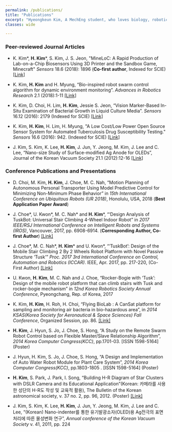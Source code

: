 ```yaml
---
permalink: /publications/
title: "Publications"
excerpt: "Hyeongkeun Kim, A MechEng student, who loves biology, robotics, and merging them for the better."
classes: wide

---
```

### Peer-reviewed Journal Articles ###

* K. Kim*, **H. Kim***, S. Kim, J. S. Jeon, "MineLoC: A Rapid Production of Lab-on-a-Chip Biosensors Using 3D Printer and the Sandbox Game, Minecraft" *Sensors* 18.6 (2018): 1896
(**Co-first author**, Indexed for SCIE) [[Link]](http://www.mdpi.com/1424-8220/18/6/1896)

* K. Kim, **H. Kim** and H. Myung, “Bio-inspired robot swarm control algorithm for dynamic environment monitoring”. *Advances in Robotics Research* 2.1 (2018):1-11 [[Link]](http://dx.doi.org/10.12989/arr.2018.2.1.001)

* K. Kim, D. Choi, H. Lim, **H. Kim**, Jessie S. Jeon, “Vision Marker-Based In-Situ Examination of Bacterial Growth in Liquid Culture Media”. *Sensors* 16.12 (2016): 2179 (Indexed for SCIE) [[Link]](http://www.mdpi.com/1424-8220/16/12/2179)

* K. Kim, **H. Kim**, H. Lim, H. Myung, "A Low Cost/Low Power Open Source Sensor System for Automated Tuberculosis Drug Susceptibility Testing." *Sensors* 16.6 (2016): 942. (Indexed for SCIE) [[Link]](http://www.mdpi.com/1424-8220/16/6/942)

* J. Kim, S. Kim, K. Lee, **H. Kim**, J. Jun, Y. Jeong, M. Kim, J. Lee and C. Lee, “Nano-size Study of Surface-modified Ag Anode for OLEDs”, Journal of the Korean Vacuum Society 21.1 (2012):12-16 [[Link]](http://dx.doi.org/10.5757/JKVS.2012.21.1.12)

### Conference Publications and Presentations ###

* D. Choi, M. Kim, **H. Kim**, J. Choe, M. C. Nah, “Motion Planning of Autonomous Personal Transporter Using Model Predictive Control for Minimizing Non-Minimum Phase Behavior” in *15th International Conference on Ubiquitous Robots (UR 2018)*, Honolulu, USA, 2018 (**Best Application Paper Award**)

* J. Choe*, U. Kwon*, M. C. Nah* and **H. Kim***, “‘Design Analysis of TuskBot: Universal Stair Climbing 4-Wheel Indoor Robot” in *2017 IEEE/RSJ International Conference on Intelligent Robots and Systems (IROS)*, Vancouver, 2017, pp. 6908-6914. (**Corresponding Author, Co-first Author**) [[Link]](http://ieeexplore.ieee.org/document/8206614/)

* J. Choe*, M. C. Nah*, **H. Kim*** and U. Kwon*, “‘TuskBot’: Design of the Mobile Stair Climbing 2 By 2 Wheels Robot Platform with Novel Passive Structure ‘Tusk’” *Proc. 2017 3rd International Conference on Control, Automation and Robotics (ICCAR)*. IEEE, Apr. 2017, pp. 217-220, 
(Co-First Author) [[Link]](https://ieeexplore.ieee.org/document/7942690/)

* U. Kwon, **H. Kim**, M. C. Nah and J. Choe, “Rocker-Bogie with ‘Tusk’: Design of the mobile robot platform that can climb stairs with Tusk and rocker-bogie mechanism” in *12nd Korea Robotics Society Annual Conference*, Pyeongchang, Rep. of Korea, 2017 

* K. Kim, **H. Kim**, H. Roh, H. Choi, “Flying BioLab : A CanSat platform for sampling and monitoring air bacteria in bio-hazardous area”, in *2014 KSAS(Korea Society for Aeronautical & Space Sciences) Fall Conference*, Organized Session, pp. 86. [[Link]](http://www.riss.kr/link?id=A100498461)

* **H. Kim**, J. Hyun, S. Jo, J. Choe, S. Hong, “A Study on the Remote Swarm Robot Control based on Flexible Master/Slave Relationship Algorithm”, *2014 Korea Computer Congress(KCC)*, pp.1701-03. [ISSN 1598-5164] (Poster)

* J. Hyun, H. Kim, S. Jo, J. Choe, S. Hong, “A Design and Implementation of Auto Water Robot Module for Plant Care System”, *2014 Korea Computer Congress(KCC)*, pp.1803-1805 . [ISSN 1598-5164] (Poster)

* **H. Kim**, S. Park, J. Park, I. Song, “Building H-R Diagram of Star Clusters with DSLR Camera and its Educational Application”(Korean: 카메라를 사용한 성단의 H-R도 작성 및 교육적 활용), The Bulletin of the Korean astronomical society, v. 37 no. 2, pp. 96, 2012. (Poster) [[Link]](http://www.riss.kr/link?id=A101342573)

* J. Kim, S. Kim, K. Lee, **H. Kim**, J. Jun, Y. Jeong, M. Kim, J. Lee and C. Lee, “(Korean) Nano-indenter를 통한 유기발광소자(OLED)용 Ag전극의 표면처리에 따른 물성변화 연구”, *Annual conference of the Korean Vacuum Society* v. 41, 2011, pp. 224